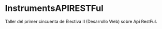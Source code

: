 # InstrumentsAPIRESTFul
Taller del primer cincuenta de Electiva II (Desarrollo Web) sobre Api RestFul.
